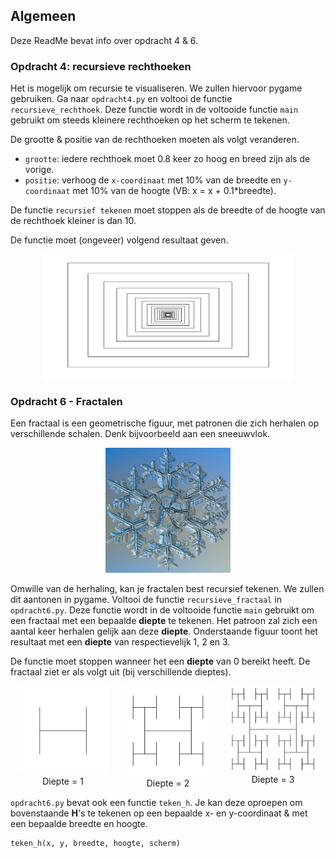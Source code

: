 ## Algemeen
Deze ReadMe bevat info over opdracht 4 & 6.

### Opdracht 4: recursieve rechthoeken
Het is mogelijk om recursie te visualiseren. We zullen hiervoor pygame gebruiken. Ga naar `opdracht4.py` en voltooi de functie `recursieve_rechthoek`. Deze functie wordt in de voltooide functie `main` gebruikt om steeds kleinere rechthoeken op het scherm te tekenen.

De grootte & positie van de rechthoeken moeten als volgt veranderen.
* `grootte`: iedere rechthoek moet 0.8 keer zo hoog en breed zijn als de vorige.
* `positie`: verhoog de `x-coordinaat` met 10% van de breedte en `y-coordinaat` met 10% van de hoogte (VB: x = x + 0.1*breedte). 

De functie `recursief tekenen` moet stoppen als de breedte of de hoogte van de rechthoek kleiner is dan 10.

De functie moet (ongeveer) volgend resultaat geven.
<p align="center">
  <img src="afbeeldingen/recursieve_rechthoeken.png" width="400" height="200"/>
</p>

### Opdracht 6 - Fractalen
Een fractaal is een geometrische figuur, met patronen die zich herhalen op verschillende schalen. Denk bijvoorbeeld aan een sneeuwvlok.

<p align="center">
  <img src="afbeeldingen/sneeuwvlok.png" width="200" height="200"/>
</p>

Omwille van de herhaling, kan je fractalen best recursief tekenen. We zullen dit aantonen in pygame. Voltooi de functie `recursieve_fractaal` in `opdracht6.py`. Deze functie wordt in de voltooide functie `main` gebruikt om een fractaal met een bepaalde **diepte** te tekenen. Het patroon zal zich een aantal keer herhalen gelijk aan deze **diepte**. Onderstaande figuur toont het resultaat met een **diepte** van respectievelijk 1, 2 en 3.

De functie moet stoppen wanneer het een **diepte** van 0 bereikt heeft. De fractaal ziet er als volgt uit (bij verschillende dieptes).

<style>
  .figure-container {
    display: flex;
    justify-content: center;
  }

  .figure {
    margin: 0 10px;
    text-align: center;
  }
</style>

<div class="figure-container">
  <figure class="figure">
    <img src="afbeeldingen/fractaal_1.png">
    <figcaption>Diepte = 1</figcaption>
  </figure>
  <figure class="figure">
    <img src="afbeeldingen/fractaal_2.png">
    <figcaption>Diepte = 2</figcaption>
  </figure>
  <figure class="figure">
    <img src="afbeeldingen/fractaal_3.png">
    <figcaption>Diepte = 3</figcaption>
  </figure>
</div>

`opdracht6.py` bevat ook een functie `teken_h`. Je kan deze oproepen om bovenstaande **H**'s te tekenen op een bepaalde x- en y-coordinaat & met een bepaalde breedte en hoogte.

```
teken_h(x, y, breedte, hoogte, scherm)
```